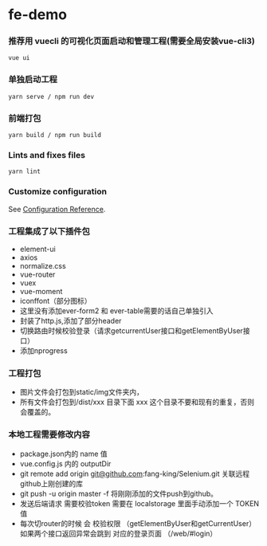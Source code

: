 # fe-demo

### 推荐用 vuecli 的可视化页面启动和管理工程(需要全局安装vue-cli3)
```
vue ui
```

### 单独启动工程
```
yarn serve / npm run dev
```

### 前端打包
```
yarn build / npm run build
```

### Lints and fixes files
```
yarn lint
```

### Customize configuration
See [Configuration Reference](https://cli.vuejs.org/config/).

### 工程集成了以下插件包
* element-ui
* axios
* normalize.css
* vue-router
* vuex
* vue-moment
* iconffont（部分图标）
* 这里没有添加ever-form2 和 ever-table需要的话自己单独引入
* 封装了http.js,添加了部分header
* 切换路由时候校验登录（请求getcurrentUser接口和getElementByUser接口）
* 添加nprogress

### 工程打包

* 图片文件会打包到static/img文件夹内，
* 所有文件会打包到/dist/xxx 目录下面 xxx 这个目录不要和现有的重复，否则会覆盖的。

### 本地工程需要修改内容
* package.json内的 name 值
* vue.config.js 内的 outputDir
* git remote add origin git@github.com:fang-king/Selenium.git 关联远程github上刚创建的库
* git push -u origin master -f 将刚刚添加的文件push到github。
* 发送后端请求 需要校验token 需要在 localstorage 里面手动添加一个 TOKEN值
* 每次切router的时候 会 校验权限 （getElementByUser和getCurrentUser）如果两个接口返回异常会跳到 对应的登录页面 （/web/#login）
